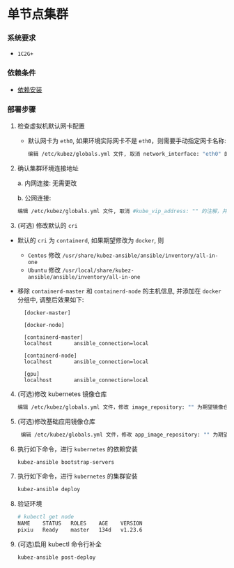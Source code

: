 # 单节点集群

### 系统要求
- `1C2G+`

### 依赖条件
- [依赖安装](prerequisites.md)

### 部署步骤
1. 检查虚拟机默认网卡配置
   - 默认网卡为 `eth0`, 如果环境实际网卡不是 `eth0`，则需要手动指定网卡名称:
     ```bash
     编辑 /etc/kubez/globals.yml 文件, 取消 network_interface: "eth0" 的注解, 并修改为实际网卡名称
     ```

2. 确认集群环境连接地址

   a. 内网连接: 无需更改

   b. 公网连接:
   ```bash
   编辑 /etc/kubez/globals.yml 文件, 取消 #kube_vip_address: "" 的注解，并修改为实际公网地址 云平台环境需要放通公网ip到后面节点的6443端口
   ```

3. (可选) 修改默认的 `cri`
- 默认的 `cri` 为 `containerd`, 如果期望修改为 `docker`, 则
  - `Centos` 修改 `/usr/share/kubez-ansible/ansible/inventory/all-in-one`
  - `Ubuntu` 修改 `/usr/local/share/kubez-ansible/ansible/inventory/all-in-one`

- 移除 `containerd-master` 和 `containerd-node` 的主机信息, 并添加在 `docker` 分组中, 调整后效果如下:
  ```shell
    [docker-master]
    
    [docker-node]
    
    [containerd-master]
    localhost       ansible_connection=local
    
    [containerd-node]
    localhost       ansible_connection=local
    
    [gpu]
    localhost       ansible_connection=local
  ```

4. (可选)修改 kubernetes 镜像仓库
    ``` bash
    编辑 /etc/kubez/globals.yml 文件，修改 image_repository: "" 为期望镜像仓库，默认是阿里云 registry.cn-hangzhou.aliyuncs.com/google_containers
    ```

5. (可选)修改基础应用镜像仓库

   ```bash
    编辑 /etc/kubez/globals.yml 文件，修改 app_image_repository: "" 为期望镜像仓库，默认是 pixiu镜像仓库 harbor.cloud.pixiuio.com/pixiuio
    ```

6. 执行如下命令，进行 `kubernetes` 的依赖安装
    ```bash
    kubez-ansible bootstrap-servers
    ```

7. 执行如下命令，进行 `kubernetes` 的集群安装
    ``` bash
    kubez-ansible deploy
    ```

8. 验证环境
   ```bash
   # kubectl get node
   NAME    STATUS   ROLES    AGE    VERSION
   pixiu   Ready    master   134d   v1.23.6
   ```

9. (可选)启用 kubectl 命令行补全
    ``` bash
    kubez-ansible post-deploy
    ```

